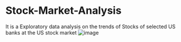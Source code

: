 # Stock-Market-Analysis

It is a Exploratory data analysis on the trends of Stocks of selected US banks at the US stock market
![image](https://user-images.githubusercontent.com/59232279/183058091-3654f614-4835-48a3-86bf-5867662f036e.png)
